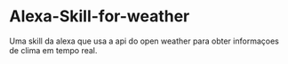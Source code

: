 # Alexa-Skill-for-weather
Uma skill da alexa que usa a api do open weather para obter informaçoes de clima em tempo real. 
